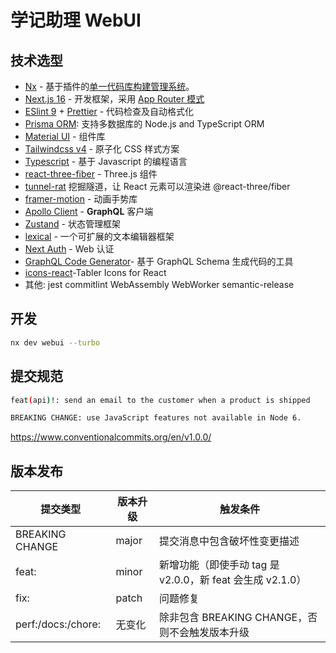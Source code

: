 # 学记助理 WebUI

## 技术选型

- [Nx](https://github.com/nrwl/nx) - 基于插件的[单一代码库构建管理系统](./docs/nx.md)。
- [Next.js 16](https://nextjs.org/) - 开发框架，采用 [App Router 模式](./docs/nextjs.md)
- [ESlint 9](https://eslint.org/) + [Prettier](https://prettier.io/) - 代码检查及自动格式化
- [Prisma ORM](https://www.prisma.io/): 支持多数据库的 Node.js and TypeScript ORM
- [Material UI](https://github.com/mui/material-ui) - 组件库
- [Tailwindcss v4](https://github.com/tailwindlabs/tailwindcss) - 原子化 CSS 样式方案
- [Typescript](https://github.com/Microsoft/TypeScript) - 基于 Javascript 的编程语言
- [react-three-fiber](https://github.com/pmndrs/react-three-fiber) - Three.js 组件
- [tunnel-rat](https://github.com/pmndrs/tunnel-rat) 挖掘隧道，让 React 元素可以渲染进 @react-three/fiber
- [framer-motion](https://github.com/framer/motion) - 动画手势库
- [Apollo Client](https://github.com/apollographql/apollo-client) - **GraphQL** 客户端
- [Zustand](https://zustand.docs.pmnd.rs) - 状态管理框架
- [lexical](https://lexical.dev/) - 一个可扩展的文本编辑器框架
- [Next Auth](https://github.com/nextauthjs/next-auth) - Web 认证
- [GraphQL Code Generator](https://the-guild.dev/graphql/codegen)- 基于 GraphQL Schema 生成代码的工具
- [icons-react](https://github.com/tabler/tabler-icons/tree/main/packages/icons-react)-Tabler Icons for React
- 其他: jest commitlint WebAssembly WebWorker semantic-release

## 开发

```sh
nx dev webui --turbo
```

## 提交规范

```sh
feat(api)!: send an email to the customer when a product is shipped

BREAKING CHANGE: use JavaScript features not available in Node 6.
```

<https://www.conventionalcommits.org/en/v1.0.0/>

## 版本发布

| 提交类型           | 版本升级 | 触发条件                                                  |
| ------------------ | -------- | --------------------------------------------------------- |
| BREAKING CHANGE    | major    | 提交消息中包含破坏性变更描述                              |
| feat:              | minor    | 新增功能（即使手动 tag 是 v2.0.0，新 feat 会生成 v2.1.0） |
| fix:               | patch    | 问题修复                                                  |
| perf:/docs:/chore: | 无变化   | 除非包含 BREAKING CHANGE，否则不会触发版本升级            |

